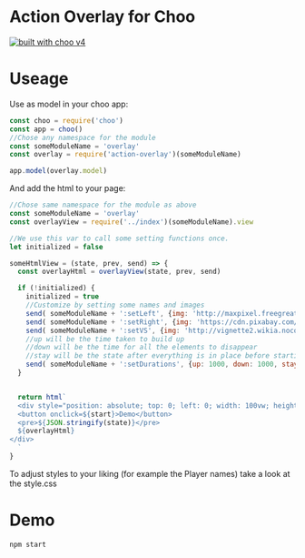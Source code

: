 # Action Overlay for Choo

[![built with choo v4](https://img.shields.io/badge/built%20with%20choo-v4-ffc3e4.svg?style=flat-square)](https://github.com/yoshuawuyts/choo)


# Useage

Use as model in your choo app:
```js
const choo = require('choo')
const app = choo()
//Chose any namespace for the module
const someModuleName = 'overlay'
const overlay = require('action-overlay')(someModuleName)

app.model(overlay.model)
```

And add the html to your page:
```js
//Chose same namespace for the module as above
const someModuleName = 'overlay'
const overlayView = require('../index')(someModuleName).view

//We use this var to call some setting functions once.
let initialized = false

someHtmlView = (state, prev, send) => {
  const overlayHtml = overlayView(state, prev, send)

  if (!initialized) {
    initialized = true
    //Customize by setting some names and images
    send( someModuleName + ':setLeft', {img: 'http://maxpixel.freegreatpicture.com/static/photo/1x/Tarepanda-Panda-Cat-1390340.png', name: 'left'})
    send( someModuleName + ':setRight', {img: 'https://cdn.pixabay.com/photo/2013/07/12/18/20/cat-153308_960_720.png', name: 'right'})
    send( someModuleName + ':setVS', {img: 'http://vignette2.wikia.nocookie.net/mortalkombat/images/6/64/Vs.png/revision/latest?cb=20150319161124&path-prefix=de'})
    //up will be the time taken to build up
    //down will be the time for all the elements to disappear
    //stay will be the state after everything is in place before starting to animate out
    send( someModuleName + ':setDurations', {up: 1000, down: 1000, stay: 1500})
  }


  return html`
  <div style="position: absolute; top: 0; left: 0; width: 100vw; height: 100vh">
  <button onclick=${start}>Demo</button>
  <pre>${JSON.stringify(state)}</pre>
  ${overlayHtml}
</div>
  `
}
```

To adjust styles to your liking (for example the Player names) take a look at the style.css

# Demo
```bash
npm start
```